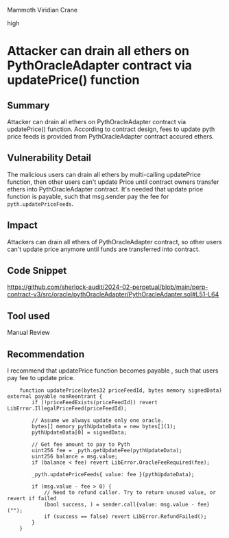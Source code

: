 Mammoth Viridian Crane

high

# Attacker can drain all ethers on PythOracleAdapter contract via updatePrice() function

## Summary
Attacker can drain all ethers on PythOracleAdapter contract via updatePrice() function.
According to contract design, fees to update pyth price feeds is provided from PythOracleAdapter contract accured ethers.

## Vulnerability Detail
The malicious users can drain all ethers by multi-calling updatePrice function, then other users can't update Price until contract owners transfer ethers into PythOracleAdapter contract.
It's needed that update price function is payable, such that msg.sender pay the fee for `pyth.updatePriceFeeds`.

## Impact
Attackers can drain all ethers of PythOracleAdapter contract, so other users can't update price anymore until funds are transferred into contract.

## Code Snippet
https://github.com/sherlock-audit/2024-02-perpetual/blob/main/perp-contract-v3/src/oracle/pythOracleAdapter/PythOracleAdapter.sol#L51-L64

## Tool used

Manual Review

## Recommendation
I recommend that updatePrice function becomes payable , such that users pay fee to update price.

```solidity
    function updatePrice(bytes32 priceFeedId, bytes memory signedData) external payable nonReentrant {
        if (!priceFeedExists(priceFeedId)) revert LibError.IllegalPriceFeed(priceFeedId);

        // Assume we always update only one oracle.
        bytes[] memory pythUpdateData = new bytes[](1);
        pythUpdateData[0] = signedData;

        // Get fee amount to pay to Pyth
        uint256 fee = _pyth.getUpdateFee(pythUpdateData);
        uint256 balance = msg.value;
        if (balance < fee) revert LibError.OracleFeeRequired(fee);

        _pyth.updatePriceFeeds{ value: fee }(pythUpdateData);

        if (msg.value - fee > 0) {
            // Need to refund caller. Try to return unused value, or revert if failed
            (bool success, ) = sender.call{value: msg.value - fee}("");
            if (success == false) revert LibError.RefundFailed();
        }
    }
```